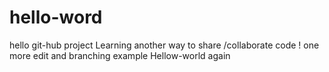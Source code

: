 # hello-word
hello git-hub project
Learning another way to share /collaborate code !
one more edit and branching example
Hellow-world again
